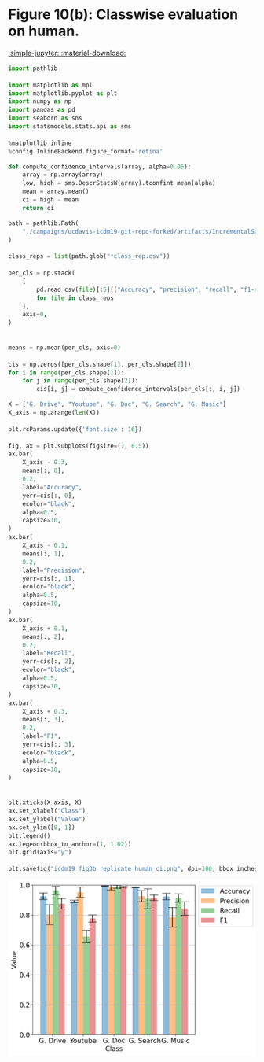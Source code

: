 # Figure 10(b): Classwise evaluation on human.

[:simple-jupyter: :material-download:](/tcbench/papers/imc23/notebooks/figure10b_icdm_finetuning_per_class_metrics_on_human.ipynb)


```python
import pathlib

import matplotlib as mpl
import matplotlib.pyplot as plt
import numpy as np
import pandas as pd
import seaborn as sns
import statsmodels.stats.api as sms

%matplotlib inline
%config InlineBackend.figure_format='retina'
```


```python
def compute_confidence_intervals(array, alpha=0.05):
    array = np.array(array)
    low, high = sms.DescrStatsW(array).tconfint_mean(alpha)
    mean = array.mean()
    ci = high - mean
    return ci
```


```python
path = pathlib.Path(
    "./campaigns/ucdavis-icdm19-git-repo-forked/artifacts/IncrementalSampling_Retraining(human-triggered)_20/"
)

class_reps = list(path.glob("*class_rep.csv"))

per_cls = np.stack(
    [
        pd.read_csv(file)[:5][["Accuracy", "precision", "recall", "f1-score"]].values
        for file in class_reps
    ],
    axis=0,
)


means = np.mean(per_cls, axis=0)

cis = np.zeros([per_cls.shape[1], per_cls.shape[2]])
for i in range(per_cls.shape[1]):
    for j in range(per_cls.shape[2]):
        cis[i, j] = compute_confidence_intervals(per_cls[:, i, j])
```


```python
X = ["G. Drive", "Youtube", "G. Doc", "G. Search", "G. Music"]
X_axis = np.arange(len(X))

plt.rcParams.update({'font.size': 16})

fig, ax = plt.subplots(figsize=(7, 6.5))
ax.bar(
    X_axis - 0.3,
    means[:, 0],
    0.2,
    label="Accuracy",
    yerr=cis[:, 0],
    ecolor="black",
    alpha=0.5,
    capsize=10,
)
ax.bar(
    X_axis - 0.1,
    means[:, 1],
    0.2,
    label="Precision",
    yerr=cis[:, 1],
    ecolor="black",
    alpha=0.5,
    capsize=10,
)
ax.bar(
    X_axis + 0.1,
    means[:, 2],
    0.2,
    label="Recall",
    yerr=cis[:, 2],
    ecolor="black",
    alpha=0.5,
    capsize=10,
)
ax.bar(
    X_axis + 0.3,
    means[:, 3],
    0.2,
    label="F1",
    yerr=cis[:, 3],
    ecolor="black",
    alpha=0.5,
    capsize=10,
)


plt.xticks(X_axis, X)
ax.set_xlabel("Class")
ax.set_ylabel("Value")
ax.set_ylim([0, 1])
plt.legend()
ax.legend(bbox_to_anchor=(1, 1.02))
plt.grid(axis="y")

plt.savefig("icdm19_fig3b_replicate_human_ci.png", dpi=300, bbox_inches="tight")
```


    
![png](figure10b_icdm_finetuning_per_class_metrics_on_human_files/figure10b_icdm_finetuning_per_class_metrics_on_human_5_0.png)
    

